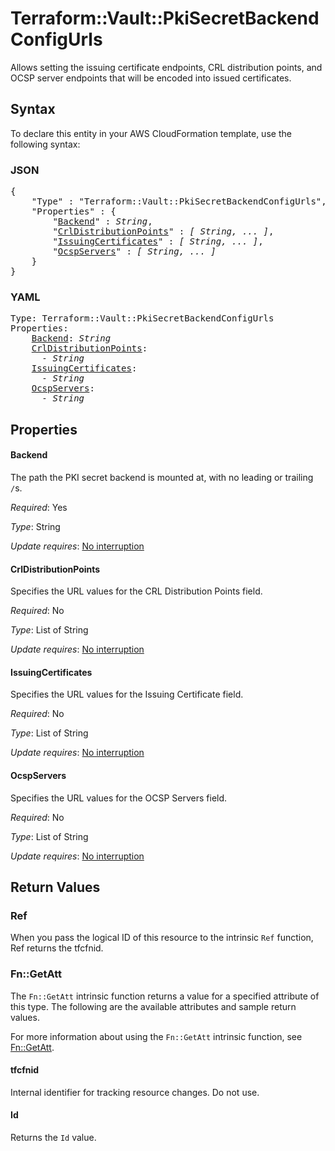 # Terraform::Vault::PkiSecretBackendConfigUrls

Allows setting the issuing certificate endpoints, CRL distribution points, and OCSP server endpoints that will be encoded into issued certificates.

## Syntax

To declare this entity in your AWS CloudFormation template, use the following syntax:

### JSON

<pre>
{
    "Type" : "Terraform::Vault::PkiSecretBackendConfigUrls",
    "Properties" : {
        "<a href="#backend" title="Backend">Backend</a>" : <i>String</i>,
        "<a href="#crldistributionpoints" title="CrlDistributionPoints">CrlDistributionPoints</a>" : <i>[ String, ... ]</i>,
        "<a href="#issuingcertificates" title="IssuingCertificates">IssuingCertificates</a>" : <i>[ String, ... ]</i>,
        "<a href="#ocspservers" title="OcspServers">OcspServers</a>" : <i>[ String, ... ]</i>
    }
}
</pre>

### YAML

<pre>
Type: Terraform::Vault::PkiSecretBackendConfigUrls
Properties:
    <a href="#backend" title="Backend">Backend</a>: <i>String</i>
    <a href="#crldistributionpoints" title="CrlDistributionPoints">CrlDistributionPoints</a>: <i>
      - String</i>
    <a href="#issuingcertificates" title="IssuingCertificates">IssuingCertificates</a>: <i>
      - String</i>
    <a href="#ocspservers" title="OcspServers">OcspServers</a>: <i>
      - String</i>
</pre>

## Properties

#### Backend

The path the PKI secret backend is mounted at, with no leading or trailing `/`s.

_Required_: Yes

_Type_: String

_Update requires_: [No interruption](https://docs.aws.amazon.com/AWSCloudFormation/latest/UserGuide/using-cfn-updating-stacks-update-behaviors.html#update-no-interrupt)

#### CrlDistributionPoints

Specifies the URL values for the CRL Distribution Points field.

_Required_: No

_Type_: List of String

_Update requires_: [No interruption](https://docs.aws.amazon.com/AWSCloudFormation/latest/UserGuide/using-cfn-updating-stacks-update-behaviors.html#update-no-interrupt)

#### IssuingCertificates

Specifies the URL values for the Issuing Certificate field.

_Required_: No

_Type_: List of String

_Update requires_: [No interruption](https://docs.aws.amazon.com/AWSCloudFormation/latest/UserGuide/using-cfn-updating-stacks-update-behaviors.html#update-no-interrupt)

#### OcspServers

Specifies the URL values for the OCSP Servers field.

_Required_: No

_Type_: List of String

_Update requires_: [No interruption](https://docs.aws.amazon.com/AWSCloudFormation/latest/UserGuide/using-cfn-updating-stacks-update-behaviors.html#update-no-interrupt)

## Return Values

### Ref

When you pass the logical ID of this resource to the intrinsic `Ref` function, Ref returns the tfcfnid.

### Fn::GetAtt

The `Fn::GetAtt` intrinsic function returns a value for a specified attribute of this type. The following are the available attributes and sample return values.

For more information about using the `Fn::GetAtt` intrinsic function, see [Fn::GetAtt](https://docs.aws.amazon.com/AWSCloudFormation/latest/UserGuide/intrinsic-function-reference-getatt.html).

#### tfcfnid

Internal identifier for tracking resource changes. Do not use.

#### Id

Returns the <code>Id</code> value.

